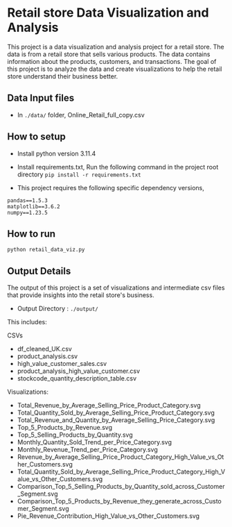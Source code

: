 # Retail store Data Visualization and Analysis
This project is a data visualization and analysis project for a retail store. The data is from a retail store that sells various products. The data contains information about the products, customers, and transactions. The goal of this project is to analyze the data and create visualizations to help the retail store understand their business better.

## Data Input files
* In `./data/` folder, Online_Retail_full_copy.csv

## How to setup 
* Install python version 3.11.4
* Install requirements.txt, Run the following command in the project root directory
```pip install -r requirements.txt```

* This project requires the following specific dependency versions,
```
pandas==1.5.3
matplotlib==3.6.2
numpy==1.23.5
```

## How to run 
```python retail_data_viz.py```

## Output Details 
The output of this project is a set of visualizations and intermediate csv files that provide insights into the retail store's business. 
* Output Directory : `./output/`

This includes:

CSVs
* df_cleaned_UK.csv
* product_analysis.csv
* high_value_customer_sales.csv
* product_analysis_high_value_customer.csv
* stockcode_quantity_description_table.csv

Visualizations:
* Total_Revenue_by_Average_Selling_Price_Product_Category.svg
* Total_Quantity_Sold_by_Average_Selling_Price_Product_Category.svg
* Total_Revenue_and_Quantity_by_Average_Selling_Price_Category.svg
* Top_5_Products_by_Revenue.svg
* Top_5_Selling_Products_by_Quantity.svg
* Monthly_Quantity_Sold_Trend_per_Price_Category.svg
* Monthly_Revenue_Trend_per_Price_Category.svg
* Revenue_by_Average_Selling_Price_Product_Category_High_Value_vs_Other_Customers.svg
* Total_Quantity_Sold_by_Average_Selling_Price_Product_Category_High_Value_vs_Other_Customers.svg
* Comparison_Top_5_Selling_Products_by_Quantity_sold_across_Customer_Segment.svg
* Comparison_Top_5_Products_by_Revenue_they_generate_across_Customer_Segment.svg
* Pie_Revenue_Contribution_High_Value_vs_Other_Customers.svg


